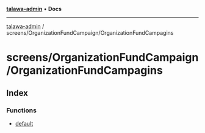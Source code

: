 [**talawa-admin**](../../../README.md) • **Docs**

***

[talawa-admin](../../../modules.md) / screens/OrganizationFundCampaign/OrganizationFundCampagins

# screens/OrganizationFundCampaign/OrganizationFundCampagins

## Index

### Functions

- [default](functions/default.md)
